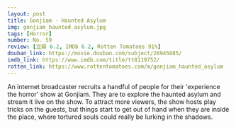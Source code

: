 ```yaml
---
layout: post 
title: Gonjiam - Haunted Asylum
img: gonjiam_haunted_asylum.jpg
tags: [Horror]
number: No. 59
review: [豆瓣 6.2, IMDb 6.2, Rotten Tomatoes 91%]
douban_link: https://movie.douban.com/subject/26945085/
imdb_link: https://www.imdb.com/title/tt8119752/
rotten_link: https://www.rottentomatoes.com/m/gonjiam_haunted_asylum
---
```


An internet broadcaster recruits a handful of people for their 'experience the horror' show at Gonjiam. They are to explore the haunted asylum and stream it live on the show. To attract more viewers, the show hosts play tricks on the guests, but things start to get out of hand when they are inside the place, where tortured souls could really be lurking in the shadows.